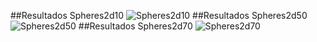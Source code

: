 ##Resultados Spheres2d10
![Spheres2d10](https://github.com/JLOS1505/Sem_IA_ll/assets/83027338/ebec2842-5163-4bd8-87a7-b8dcc350968d)
##Resultados Spheres2d50
![Spheres2d50](https://github.com/JLOS1505/Sem_IA_ll/assets/83027338/c82d1d30-5eca-4408-8f46-fd09b21834f3)
##Resultados Spheres2d70
![Spheres2d70](https://github.com/JLOS1505/Sem_IA_ll/assets/83027338/e7f747b5-4e59-499a-9300-fee2d0fde178)
